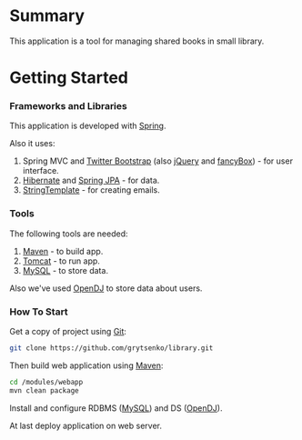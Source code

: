# Summary

This application is a tool for managing shared books in small library.

# Getting Started

### Frameworks and Libraries

This application is developed with [Spring][].

Also it uses:

1. Spring MVC and [Twitter Bootstrap][] (also [jQuery][] and [fancyBox][]) - for user interface.
2. [Hibernate][] and [Spring JPA][] - for data.
3. [StringTemplate][] - for creating emails.

### Tools

The following tools are needed:

1. [Maven][] - to build app.
2. [Tomcat][] - to run app.
4. [MySQL][] - to store data.

Also we've used [OpenDJ][] to store data about users.

### How To Start

Get a copy of project using [Git][]:
```bash
git clone https://github.com/grytsenko/library.git
```

Then build web application using [Maven](http://maven.apache.org/):
```bash
cd /modules/webapp
mvn clean package
```

Install and configure RDBMS ([MySQL][]) and DS ([OpenDJ][]).

At last deploy application on web server.

[Spring]: http://www.springsource.org/
[Spring JPA]: http://www.springsource.org/spring-data/jpa
[Hibernate]: http://www.hibernate.org/
[StringTemplate]: http://www.stringtemplate.org/

[Twitter Bootstrap]: http://twitter.github.io/bootstrap/
[jQuery]: http://jquery.com/
[fancyBox]: http://fancyapps.com/fancybox/

[Maven]: http://maven.apache.org/
[Tomcat]: http://tomcat.apache.org/
[Git]: http://git-scm.com/

[MySQL]: http://www.mysql.com/
[OpenDJ]: http://opendj.forgerock.org/
